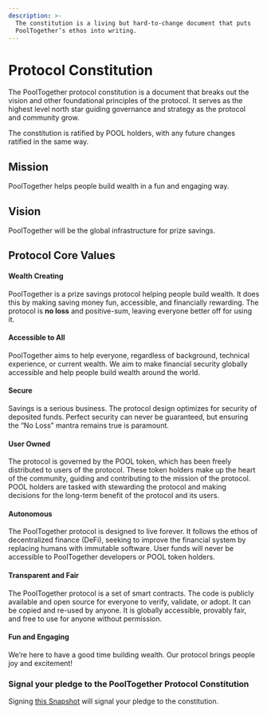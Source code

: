 ```yaml
---
description: >-
  The constitution is a living but hard-to-change document that puts
  PoolTogether’s ethos into writing.
---
```


# Protocol Constitution

The PoolTogether protocol constitution is a document that breaks out the vision and other foundational principles of the protocol. It serves as the highest level north star guiding governance and strategy as the protocol and community grow.

The constitution is ratified by POOL holders, with any future changes ratified in the same way.

## Mission

PoolTogether helps people build wealth in a fun and engaging way.

## Vision <a href="#vision-2" id="vision-2"></a>

PoolTogether will be the global infrastructure for prize savings.

## Protocol Core Values

#### Wealth Creating <a href="#wealth-creating-4" id="wealth-creating-4"></a>

PoolTogether is a prize savings protocol helping people build wealth. It does this by making saving money fun, accessible, and financially rewarding. The protocol is **no loss** and positive-sum, leaving everyone better off for using it.

#### Accessible to All <a href="#accessible-to-all-5" id="accessible-to-all-5"></a>

PoolTogether aims to help everyone, regardless of background, technical experience, or current wealth. We aim to make financial security globally accessible and help people build wealth around the world.

#### Secure <a href="#secure-6" id="secure-6"></a>

Savings is a serious business. The protocol design optimizes for security of deposited funds. Perfect security can never be guaranteed, but ensuring the “No Loss” mantra remains true is paramount.

#### User Owned <a href="#user-owned-7" id="user-owned-7"></a>

The protocol is governed by the POOL token, which has been freely distributed to users of the protocol. These token holders make up the heart of the community, guiding and contributing to the mission of the protocol. POOL holders are tasked with stewarding the protocol and making decisions for the long-term benefit of the protocol and its users.

#### Autonomous <a href="#autonomous-8" id="autonomous-8"></a>

The PoolTogether protocol is designed to live forever. It follows the ethos of decentralized finance (DeFi), seeking to improve the financial system by replacing humans with immutable software. User funds will never be accessible to PoolTogether developers or POOL token holders.

#### Transparent and Fair <a href="#transparent-and-fair-9" id="transparent-and-fair-9"></a>

The PoolTogether protocol is a set of smart contracts. The code is publicly available and open source for everyone to verify, validate, or adopt. It can be copied and re-used by anyone. It is globally accessible, provably fair, and free to use for anyone without permission.

#### Fun and Engaging <a href="#fun-and-engaging-10" id="fun-and-engaging-10"></a>

We’re here to have a good time building wealth. Our protocol brings people joy and excitement!

### Signal your pledge to the PoolTogether Protocol Constitution

Signing [this Snapshot](https://snapshot.org/#/pooltogether.eth/proposal/0x1934365725b98f908ae1de42a637c618301d2fd0167eac455478fb74bf3f101b) will signal your pledge to the constitution.
